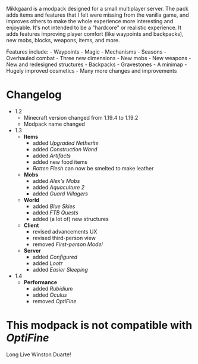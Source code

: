 Mikkgaard is a modpack designed for a small multiplayer server.
The pack adds items and features that I felt were missing from the vanilla game, and improves others to make the whole experience more interesting and enjoyable. It's not intended to be a "hardcore" or realistic experience. It adds features improving player comfort (like waypoints and backpacks), new mobs, blocks, weapons, items, and more.

 Features include: 
	- Waypoints
	- Magic
	- Mechanisms
	- Seasons
	- Overhauled combat
	- Three new dimensions
	- New mobs 
	- New weapons
	- New and redesigned structures
	- Backpacks
	- Gravestones
	- A minimap
	- Hugely improved cosmetics
	- Many more changes and improvements

# Changelog 
- 1.2 
	- Minecraft version changed from 1.19.4 to 1.19.2 
	- Modpack name changed 
- 1.3 
	- **Items**
		- added *Upgraded Netherite* 
		- added *Construction Wand*
		- added *Artifacts*
		- added new food items 
		- *Rotten Flesh* can now be smelted to make leather 
	- **Mobs** 
		- added *Alex's Mobs* 
		- added *Aquaculture 2* 
		- added *Guard Villagers* 
	- **World**  
		- added *Blue Skies* 
		- added *FTB Quests* 
		- added (a lot of) new structures 
	- **Client** 
		- revised advancements UX 
		- revised third-person view 
		- removed *First-person Model* 
	- **Server** 
		- added *Configured* 
		- added *Lootr* 
		- added *Easier Sleeping* 
- 1.4 
	- **Performance**
		- added *Rubidium*
		- added *Oculus*
		- removed *OptiFine*

# This modpack is not compatible with *OptiFine*

Long Live Winston Duarte! 
